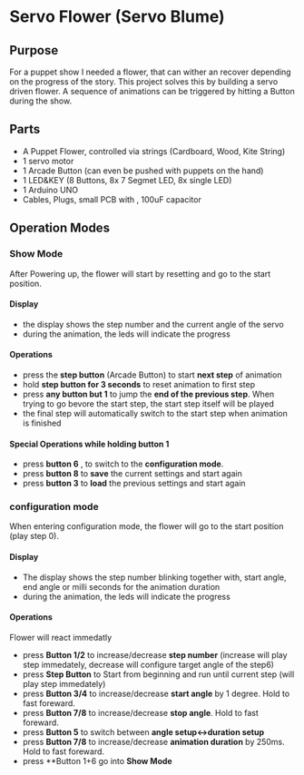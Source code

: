 # Servo Flower (Servo Blume)

## Purpose
For a puppet show I needed a flower, that can wither an recover depending on the progress
of the story.
This project solves this by building a servo driven flower. A sequence of animations 
can be triggered by hitting a Button during the show. 

## Parts
* A Puppet Flower, controlled via strings (Cardboard, Wood, Kite String)
* 1 servo motor
* 1 Arcade Button (can even be pushed with puppets on the hand)
* 1 LED&KEY (8 Buttons, 8x 7 Segmet LED, 8x single LED)
* 1 Arduino UNO 
* Cables, Plugs, small PCB with , 100uF capacitor

## Operation Modes

### Show Mode
After Powering up, the flower will start by resetting and go to the start position.

#### Display
* the display shows the step number and the current angle of the servo
* during the animation, the leds will indicate the progress
  
#### Operations
* press the **step button** (Arcade Button) to start **next step** of animation 
* hold **step button for 3 seconds** to reset animation to first step
* press **any button but 1** to jump the **end of the previous step**. When trying to go bevore the start step, the start step itself will be played
* the final step will automatically switch to the start step when animation is finished

#### Special Operations while holding button 1
* press **button 6** , to switch to the **configuration mode**.
* press **button 8** to **save** the current settings and start again
* press **button 3** to **load** the previous settings and start again

### configuration mode
When entering configuration mode, the flower will go to the start position (play step 0).

#### Display
* The display shows the step number blinking together with, start angle, end angle or milli seconds for the animation duration
* during the animation, the leds will indicate the progress

#### Operations

Flower will react immedatly 
* press **Button 1/2** to increase/decrease **step number** (increase will play step immedately, decrease will configure target angle of the step6)
* press **Step Button** to Start from beginning and run until current step (will play step immedately)
* press **Button 3/4** to increase/decrease **start angle** by 1 degree. Hold to fast foreward. 
* press **Button 7/8** to increase/decrease **stop angle**. Hold to fast foreward.
* press **Button 5** to switch between **angle setup<->duration setup** 
* press **Button 7/8** to increase/decrease **animation duration** by 250ms. Hold to fast foreward.
* press **Button 1+6  go into **Show Mode**


